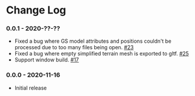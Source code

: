 Change Log
==========

### 0.0.1 - 2020-??-??

* Fixed a bug where GS model attributes and positions couldn't be processed due to too many files being open. [#23](https://github.com/CesiumGS/cdb-to-3dtiles/pull/23)
* Fixed a bug where empty simplified terrain mesh is exported to gltf. [#25](https://github.com/CesiumGS/cdb-to-3dtiles/pull/25)
* Support window build. [#17](https://github.com/CesiumGS/cdb-to-3dtiles/issues/17)

### 0.0.0 - 2020-11-16

* Initial release
